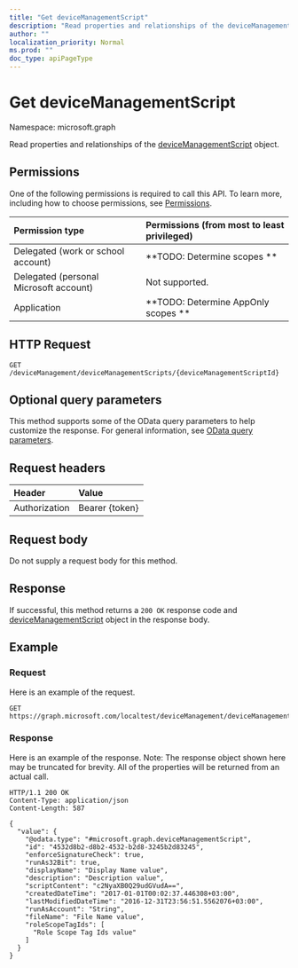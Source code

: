 ```yaml
---
title: "Get deviceManagementScript"
description: "Read properties and relationships of the deviceManagementScript object."
author: ""
localization_priority: Normal
ms.prod: ""
doc_type: apiPageType
---
```


# Get deviceManagementScript

Namespace: microsoft.graph

Read properties and relationships of the [deviceManagementScript](../resources/intune-devices-devicemanagementscript.md) object.

## Permissions
One of the following permissions is required to call this API. To learn more, including how to choose permissions, see [Permissions](/concepts/permissions-reference.md).

|Permission type|Permissions (from most to least privileged)|
|:---|:---|
|Delegated (work or school account)|**TODO: Determine scopes **|
|Delegated (personal Microsoft account)|Not supported.|
|Application|**TODO: Determine AppOnly scopes **|

## HTTP Request
<!-- {
  "blockType": "ignored"
}
-->
``` http
GET /deviceManagement/deviceManagementScripts/{deviceManagementScriptId}
```

## Optional query parameters
This method supports some of the OData query parameters to help customize the response. For general information, see [OData query parameters](/graph/query-parameters).

## Request headers
|Header|Value|
|:---|:---|
|Authorization|Bearer {token}|

## Request body
Do not supply a request body for this method.

## Response
If successful, this method returns a `200 OK` response code and [deviceManagementScript](../resources/intune-devices-devicemanagementscript.md) object in the response body.

## Example

### Request
Here is an example of the request.
<!-- {
  "blockType": "request",
  "name": "get_devicemanagementscript"
}
-->
``` http
GET https://graph.microsoft.com/localtest/deviceManagement/deviceManagementScripts/{deviceManagementScriptId}
```

### Response
Here is an example of the response. Note: The response object shown here may be truncated for brevity. All of the properties will be returned from an actual call.
<!-- {
  "blockType": "response",
  "truncated": true,
  "@odata.type": "microsoft.graph.deviceManagementScript"
}
-->
``` http
HTTP/1.1 200 OK
Content-Type: application/json
Content-Length: 587

{
  "value": {
    "@odata.type": "#microsoft.graph.deviceManagementScript",
    "id": "4532d8b2-d8b2-4532-b2d8-3245b2d83245",
    "enforceSignatureCheck": true,
    "runAs32Bit": true,
    "displayName": "Display Name value",
    "description": "Description value",
    "scriptContent": "c2NyaXB0Q29udGVudA==",
    "createdDateTime": "2017-01-01T00:02:37.446308+03:00",
    "lastModifiedDateTime": "2016-12-31T23:56:51.5562076+03:00",
    "runAsAccount": "String",
    "fileName": "File Name value",
    "roleScopeTagIds": [
      "Role Scope Tag Ids value"
    ]
  }
}
```

